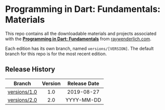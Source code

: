 # Programming in Dart: Fundamentals: Materials

This repo contains all the downloadable materials and projects associated with the **[Programming in Dart: Fundamentals](https://www.raywenderlich.com/library)** from [raywenderlich.com](https://www.raywenderlich.com).

Each edition has its own branch, named `versions/[VERSION]`. The default branch for this repo is for the most recent edition.

## Release History

| Branch                                                                                 | Version | Release Date |
| -------------------------------------------------------------------------------------- |:-------:|:------------:|
| [versions/1.0](https://github.com/raywenderlich/video-pd1-materials/tree/versions/1.0) | 1.0     | 2019-08-27   |
| [versions/2.0](https://github.com/raywenderlich/video-pd1-materials/tree/versions/2.0) | 2.0     | YYYY-MM-DD   |
